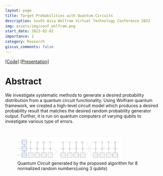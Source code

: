 ```yaml
---
layout: page
title: Target Probabilities with Quantum Circuits
description: South Asia Wolfram Virtual Technology Conference 2023
img: assets/img/conf_wolfram.png
start_date: 2023-02-02
importance: 1
category: Research
giscus_comments: false
---
```


[[Code]](https://community.wolfram.com/groups/-/m/t/2913983) [[Presentation]](https://www.bigmarker.com/wolfram-u/south-asia-conference-2023?bmid=3f8fc05963c1&amp;source_from=invitation)

# Abstract

We investigate systematic methods to generate a desired probability distribution from a quantum
circuit functionality. Using Wolfram quantum framework, we created a high-level circuit model which produces a desired probability result that matches the desired random probability generator output. Further, it is run on quantum computers of varying qubits to investigate various type of errors.

<br>

<figure>
  <img src="/assets/img/Pub2.png" alt="Trulli" style="width:80%">
  <figcaption>Quantum Circuit generated by the proposed algorithm for 8 normalized random numbers(using 3 qubits)</figcaption>
</figure>
